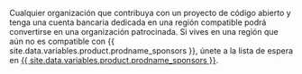 Cualquier organización que contribuya con un proyecto de código abierto y tenga una cuenta bancaria dedicada en una región compatible podrá convertirse en una organización patrocinada. Si vives en una región que aún no es compatible con {{ site.data.variables.product.prodname_sponsors }}, únete a la lista de espera en [{{ site.data.variables.product.prodname_sponsors }}](https://github.com/sponsors).
